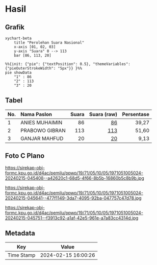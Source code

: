 # Hasil

## Grafik

```mermaid
xychart-beta
    title "Perolehan Suara Nasional"
    x-axis [01, 02, 03]
    y-axis "Suara" 0 --> 113
    bar [86, 113, 20]
```

```mermaid
%%{init: {"pie": {"textPosition": 0.5}, "themeVariables": {"pieOuterStrokeWidth": "5px"}} }%%
pie showData
    "1" : 86
    "2" : 113
    "3" : 20
```

## Tabel

| No. | Nama Paslon    | Suara | Suara (raw) | Persentase |
|:--- |:-------------- | -----:| -----------:| ----------:|
| 1   | ANIES MUHAIMIN | 86    | [86][p-1]   | 39,27      |
| 2   | PRABOWO GIBRAN | 113   | [113][p-2]  | 51,60      |
| 3   | GANJAR MAHFUD  | 20    | [20][p-3]   | 9,13       |


[p-1]: https://github.com/gigit-pemilu/pemilu-2024/blob/main/pilpres/hitung-suara/sub/19-kepulauan-bangka-belitung/sub/71-kota-pangkal-pinang/sub/05-gerunggang/sub/1005-tua-tunu-indah/sub/024-tps/sub/paslon-1.txt
[p-2]: https://github.com/gigit-pemilu/pemilu-2024/blob/main/pilpres/hitung-suara/sub/19-kepulauan-bangka-belitung/sub/71-kota-pangkal-pinang/sub/05-gerunggang/sub/1005-tua-tunu-indah/sub/024-tps/sub/paslon-2.txt
[p-3]: https://github.com/gigit-pemilu/pemilu-2024/blob/main/pilpres/hitung-suara/sub/19-kepulauan-bangka-belitung/sub/71-kota-pangkal-pinang/sub/05-gerunggang/sub/1005-tua-tunu-indah/sub/024-tps/sub/paslon-3.txt

## Foto C Plano

https://sirekap-obj-formc.kpu.go.id/d4ac/pemilu/ppwp/19/71/05/10/05/1971051005024-20240215-045408--a42620c1-68d5-4f66-8b5b-16860b5c8b9b.jpg

https://sirekap-obj-formc.kpu.go.id/d4ac/pemilu/ppwp/19/71/05/10/05/1971051005024-20240215-045641--477f1149-3da7-4095-92ba-047757c47d78.jpg

https://sirekap-obj-formc.kpu.go.id/d4ac/pemilu/ppwp/19/71/05/10/05/1971051005024-20240215-045751--f3913c92-a1af-42e5-961e-a7a83cc4314d.jpg


## Metadata

| Key        | Value               |
| ---------- | ------------------- |
| Time Stamp | 2024-02-15 16:00:26 |



